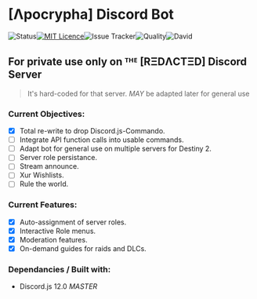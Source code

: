 # [Λpocrypha] Discord Bot
![Status](https://img.shields.io/badge/Status-live-green)[![MIT Licence](https://img.shields.io/github/license/teknirekt/Apocrypha2)](https://opensource.org/licenses/mit-license.php)![Issue Tracker](https://img.shields.io/github/issues/teknirekt/Apocrypha2)![Quality](https://img.shields.io/scrutinizer/quality/gl/github.com/teknirekt/Apocrypha2)![David](https://img.shields.io/david/Teknirekt/Apocrypha2)
## For **private use only** on ᵀᴴᴱ [RΞDΛCTΞD] Discord Server
> It's hard-coded for that server. *MAY* be adapted later for general use

### Current Objectives:
- [x] Total re-write to drop Discord.js-Commando.
- [ ] Integrate API function calls into usable commands.
- [ ] Adapt bot for general use on multiple servers for Destiny 2.
- [ ] Server role persistance.
- [ ] Stream announce.
- [ ] Xur Wishlists.
- [ ] Rule the world.

### Current Features:
- [x] Auto-assignment of server roles.
- [x] Interactive Role menus.
- [x] Moderation features.
- [x] On-demand guides for raids and DLCs.

### Dependancies / Built with:
- Discord.js 12.0 *MASTER*
